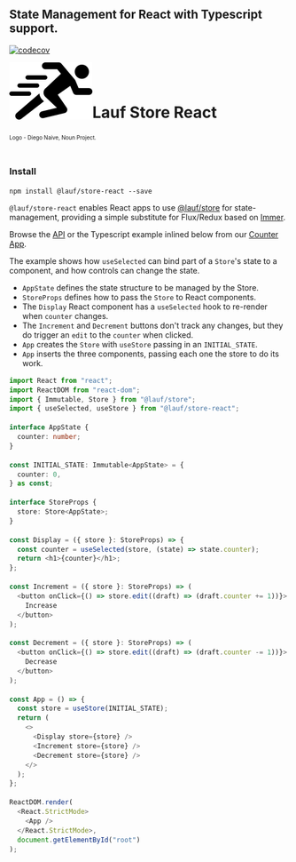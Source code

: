 ## State Management for React with Typescript support.

[![codecov](https://codecov.io/gh/cefn/lauf/branch/main/graph/badge.svg?token=H4O0Wmvho5&flag=store-react)](https://codecov.io/gh/cefn/lauf)

<img src="https://github.com/cefn/lauf/raw/main/vector/logo.png" alt="Logo - Image of Runner" align="left"><br></br>

# Lauf Store React

<sub><sup>Logo - Diego Naive, Noun Project.</sup></sub>
<br></br>

### Install

```
npm install @lauf/store-react --save
```

`@lauf/store-react` enables React apps to use [@lauf/store](https://www.npmjs.com/package/@lauf/store)
for state-management, providing a simple substitute for Flux/Redux based on
[Immer](https://immerjs.github.io/immer/).

Browse the [API](https://cefn.com/lauf/api/modules/_lauf_store_react.html) or the Typescript example inlined below from our [Counter
App](https://github.com/cefn/lauf/tree/main/apps/counter).

The example shows how `useSelected` can bind part of a `Store`'s state to a component,
and how controls can change the state.

- `AppState` defines the state structure to be managed by the Store.
- `StoreProps` defines how to pass the `Store` to React components.
- The `Display` React component has a `useSelected` hook to re-render when `counter` changes.
- The `Increment` and `Decrement` buttons don't track any changes, but they do trigger an `edit` to the `counter` when clicked.
- `App` creates the `Store` with `useStore` passing in an `INITIAL_STATE`.
- `App` inserts the three components, passing each one the store to do its work.

```typescript
import React from "react";
import ReactDOM from "react-dom";
import { Immutable, Store } from "@lauf/store";
import { useSelected, useStore } from "@lauf/store-react";

interface AppState {
  counter: number;
}

const INITIAL_STATE: Immutable<AppState> = {
  counter: 0,
} as const;

interface StoreProps {
  store: Store<AppState>;
}

const Display = ({ store }: StoreProps) => {
  const counter = useSelected(store, (state) => state.counter);
  return <h1>{counter}</h1>;
};

const Increment = ({ store }: StoreProps) => (
  <button onClick={() => store.edit((draft) => (draft.counter += 1))}>
    Increase
  </button>
);

const Decrement = ({ store }: StoreProps) => (
  <button onClick={() => store.edit((draft) => (draft.counter -= 1))}>
    Decrease
  </button>
);

const App = () => {
  const store = useStore(INITIAL_STATE);
  return (
    <>
      <Display store={store} />
      <Increment store={store} />
      <Decrement store={store} />
    </>
  );
};

ReactDOM.render(
  <React.StrictMode>
    <App />
  </React.StrictMode>,
  document.getElementById("root")
);
```
